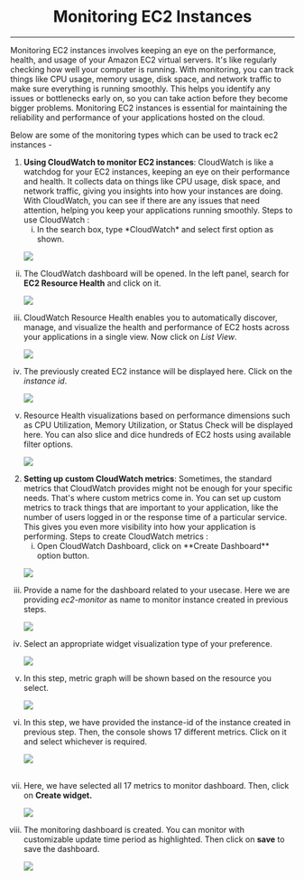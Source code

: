 <h1 align="middle"> Monitoring EC2 Instances</h1>

---
Monitoring EC2 instances involves keeping an eye on the performance, health, and usage of your Amazon EC2 virtual servers. It's like regularly checking how well your computer is running. With monitoring, you can track things like CPU usage, memory usage, disk space, and network traffic to make sure everything is running smoothly. This helps you identify any issues or bottlenecks early on, so you can take action before they become bigger problems. Monitoring EC2 instances is essential for maintaining the reliability and performance of your applications hosted on the cloud.

Below are some of the monitoring types which can be used to track ec2 instances -  

1. **Using CloudWatch to monitor EC2 instances**: CloudWatch is like a watchdog for your EC2 instances, keeping an eye on their performance and health. It collects data on things like CPU usage, disk space, and network traffic, giving you insights into how your instances are doing. With CloudWatch, you can see if there are any issues that need attention, helping you keep your applications running smoothly.
Steps to use CloudWatch :
    <ol>
    <li type="i"> In the search box, type *CloudWatch* and select first option as shown.

![](./Screenshot/click_on_cloud_watch.png)     
    </li>
    <li type="i"> The CloudWatch dashboard will be opened. In the left panel, search for **EC2 Resource Health** and click on it.

![](./Screenshot/cloud_watch_ec2_resource_health.png)    
    </li>
    <li type="i"> CloudWatch Resource Health enables you to automatically discover, manage, and visualize the health and performance of EC2 hosts across your applications in a single view. Now click on *List View*.

![](./Screenshot/cloud_watch_list_view.png)    
    </li>
    <li type="i">The previously created EC2 instance will be displayed here. Click on the *instance id*.

![](./Screenshot/cloud_watch_instance_id.png)    
    </li>
    <li type="i"> Resource Health visualizations based on performance dimensions such as CPU Utilization, Memory Utilization, or Status Check will be displayed here. You can also slice and dice hundreds of EC2 hosts using available filter options.

![](./Screenshot/cloud_watch_monitor_instance.png)    
    </li>
    </ol>

2. **Setting up custom CloudWatch metrics**: Sometimes, the standard metrics that CloudWatch provides might not be enough for your specific needs. That's where custom metrics come in. You can set up custom metrics to track things that are important to your application, like the number of users logged in or the response time of a particular service. This gives you even more visibility into how your application is performing.
    Steps to create CloudWatch metrics :
    <br>
    <ol>
    <li type="i"> Open CloudWatch Dashboard, click on **Create Dashboard** option button.

![](./Screenshot/cloud_watch_create_dashboard.png)    
    </li>
    <li type="i"> Provide a name for the dashboard related to your usecase. Here we are providing <i>ec2-monitor</i> as name to monitor instance created in previous steps.

![](./Screenshot/cloud_watch_dashboard_name.png)    
    </li>
    <li type="i"> Select an appropriate widget visualization type of your preference.

![](./Screenshot/cloud_watch_dashboard_widget_type.png)    
    </li>
    <li type="i"> In this step, metric graph will be shown based on the resource you select. 

![](./Screenshot/cloud_watch_dashboard_metric_graph.png)    
    </li>
    <li type="i"> In this step, we have provided the instance-id of the instance created in previous step. Then, the console shows 17 different metrics. Click on it and select whichever is required.

![](./Screenshot/cloud_watch_dashboard_metric_graph_ec2.png)    
    </li>            
    <li type="i"> Here, we have selected all 17 metrics to monitor dashboard. Then, click on <b>Create widget.</b>

![](./Screenshot/cloud_watch_dashboard_metric_graph_ec2_01.png)    
    </li>
    <li type="i"> The monitoring dashboard is created. You can monitor with customizable update time period as highlighted. Then click on <b>save</b> to save the dashboard. 

![](./Screenshot/cloud_watch_dashboard_metric_graph_created.png)    
    </li>
    </ol>

<grouped-questions source= "https://raw.githubusercontent.com/sachinym/LabGuide-For-EC2-With_MCQ/master/MCQ/Page6/Page6-metadata.md" />
